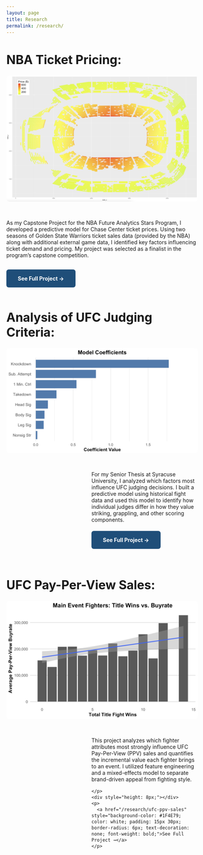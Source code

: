 ```yaml
---
layout: page
title: Research
permalink: /research/
---
```


<style>
  .page-heading {
    display: none;
  }
</style>

<h1 style="font-size: 32px; font-weight: bold;">NBA Ticket Pricing:</h1>

<div style="display: flex; flex-direction: row-reverse; gap: 30px; flex-wrap: wrap; align-items: flex-start; margin-bottom: 60px;">

  <!-- Image -->
  <div style="flex: 1; min-width: 500px;">
    <img src="/assets/nba/arena_heatmap.png" alt="KO Trends Preview" style="width: 100%; border-radius: 8px;" />
  </div>

  <!-- Text -->
  <div style="flex: 1; min-width: 200px;">
    <p>
      As my Capstone Project for the NBA Future Analytics Stars Program, I developed a predictive model for Chase Center ticket prices. Using two seasons of Golden State Warriors ticket sales data (provided by the NBA) along with additional external game data, I identified key factors influencing ticket demand and pricing. My project was selected as a finalist in the program’s capstone competition.
    </p>
    <div style="height: 16px;"></div>
    <p>
      <a href="/research/nba-ticket-pricing" style="background-color: #1F4E79; color: white; padding: 15px 30px; border-radius: 6px; text-decoration: none; font-weight: bold;">See Full Project →</a>
    </p>
  </div>
</div>





<h1 style="font-size: 32px; font-weight: bold;">Analysis of UFC Judging Criteria:</h1>

<div style="display: flex; flex-direction: row-reverse; gap: 30px; flex-wrap: wrap; align-items: flex-start;">

  <!-- Image -->
  <div style="flex: 1; min-width: 500px;">
    <img src="/assets/ufc/new_coefs.png" alt="KO Trends Preview" style="width: 100%; border-radius: 8px;" />
  </div>


  <!-- Text content -->
  <div style="flex: 1; min-width: 100px; max-width: 280px;">
    <p>
      For my Senior Thesis at Syracuse University, I analyzed which factors most influence UFC judging decisions. I built a predictive model using historical fight data and used this model to identify how individual judges differ in how they value striking, grappling, and other scoring components.
    </p>
    <div style="height: 8px;"></div>
    <p>
      <a href="/research/ufc-judging" style="background-color: #1F4E79; color: white; padding: 15px 30px; border-radius: 6px; text-decoration: none; font-weight: bold;">See Full Project →</a>
    </p>
  </div>
</div>


&nbsp;<br>


<h1 style="font-size: 32px; font-weight: bold;">UFC Pay-Per-View Sales:</h1>

<div style="display: flex; flex-direction: row-reverse; gap: 30px; flex-wrap: wrap; align-items: flex-start;">

  <!-- Image -->
  <div style="flex: 1; min-width: 500px;">
    <img src="/assets/ufc/main_title_buyrate.png" alt="KO Trends Preview" style="width: 100%; border-radius: 8px;" />
  </div>


  <!-- Text content -->
  <div style="flex: 1; min-width: 100px; max-width: 280px;">
    <p>
      This project analyzes which fighter attributes most strongly influence UFC Pay-Per-View (PPV) sales and quantifies the incremental value each fighter brings to an event. I utilized feature engineering and a mixed-effects model to separate brand-driven appeal from fighting style.

    </p>
    <div style="height: 8px;"></div>
    <p>
      <a href="/research/ufc-ppv-sales" style="background-color: #1F4E79; color: white; padding: 15px 30px; border-radius: 6px; text-decoration: none; font-weight: bold;">See Full Project →</a>
    </p>
  </div>
</div>
